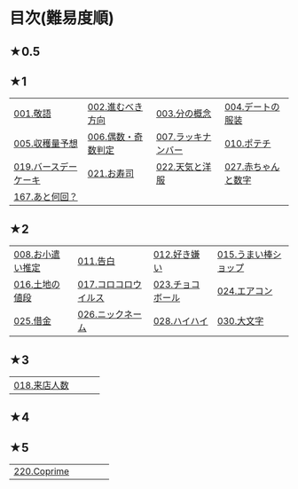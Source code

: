 # 目次(難易度順)
## ★0.5
## ★1
|||||
|---|---|---|---|
|[001.敬語](../editorial/001-100/001-010/001.md)|[002.進むべき方向](../editorial/001-100/001-010/002.md)|[003.分の概念](../editorial/001-100/001-010/003.md)|[004.デートの服装](../editorial/001-100/001-010/004.md)|
|[005.収穫量予想](../editorial/001-100/001-010/005.md)|[006.偶数・奇数判定](../editorial/001-100/001-010/006.md)|[007.ラッキナンバー](../editorial/001-100/001-010/007.md)|[010.ポテチ](../editorial/001-100/001-010/010.md)|
|[019.バースデーケーキ](../editorial/001-100/011-020/019.md)|[021.お寿司](../editorial/001-100/021-030/021.md)|[022.天気と洋服](../editorial/001-100/021-030/022.md)|[027.赤ちゃんと数字](../editorial/001-100/021-030/027.md)|
|[167.あと何回？](../editorial/101-200/161-170/167.md)||||
## ★2
|||||
|---|---|---|---|
|[008.お小遣い推定](../editorial/001-100/001-010/008.md)|[011.告白](../editorial/001-100/011-020/011.md)|[012.好き嫌い](../editorial/001-100/011-020/012.md)|[015.うまい棒ショップ](../editorial/001-100/011-020/015.md)|
|[016.土地の値段](../editorial/001-100/011-020/016.md)|[017.コロコロウイルス](../editorial/001-100/011-020/017.md)|[023.チョコボール](../editorial/001-100/021-030/023.md)|[024.エアコン](../editorial/001-100/021-030/024.md)|
|[025.借金](../editorial/001-100/021-030/025.md)|[026.ニックネーム](../editorial/001-100/021-030/026.md)|[028.ハイハイ](../editorial/001-100/021-030/028.md)|[030.大文字](../editorial/001-100/021-030/030.md)|
## ★3
|||||
|---|---|---|---|
|[018.来店人数](../editorial/001-100/011-020/018.md)||||
## ★4
## ★5
||||||
|---|---|---|---|---|
|[220.Coprime](../editorial/201-300/211-220/220.md)|||||
